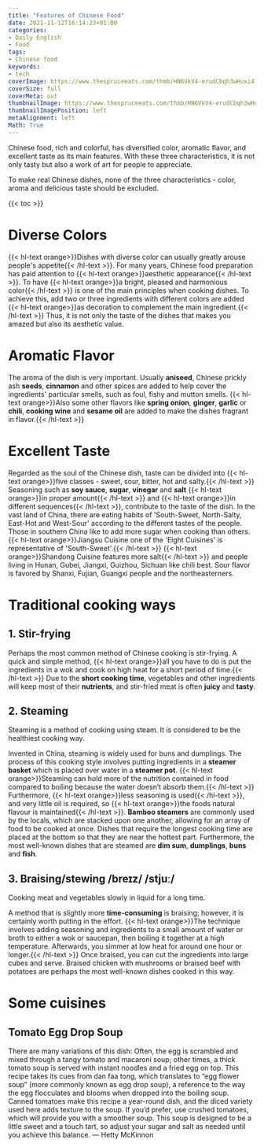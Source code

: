 ```yaml
---
title: "Features of Chinese Food"
date: 2021-11-12T16:14:23+01:00
categories:
- Daily English
- Food
tags:
- Chinese food
keywords:
- tech
coverImage: https://www.thespruceeats.com/thmb/HN6VkV4-erudCbqh3wHuxi414xE=/1885x1414/smart/filters:no_upscale()/GettyImages-545285962-5ad89accae9ab800380ec5a2.jpg
coverSize: full
coverMeta: out
thumbnailImage: https://www.thespruceeats.com/thmb/HN6VkV4-erudCbqh3wHuxi414xE=/1885x1414/smart/filters:no_upscale()/GettyImages-545285962-5ad89accae9ab800380ec5a2.jpg
thumbnailImagePosition: left
metaAlignment: left
Math: True
---
```

Chinese food, rich and colorful, has diversified color, aromatic flavor, and excellent taste as its main features. With these three characteristics, it is not only tasty but also a work of art for people to appreciate.
<!--more-->
To make real Chinese dishes, none of the three characteristics - color, aroma and delicious taste should be excluded.

{{< toc >}}

# Diverse Colors

{{< hl-text orange>}}Dishes with diverse color can usually greatly arouse people's appetite{{< /hl-text >}}. For many years, Chinese food preparation has paid attention to {{< hl-text orange>}}aesthetic appearance{{< /hl-text >}}. To have {{< hl-text orange>}}a bright, pleased and harmonious color{{< /hl-text >}} is one of the main principles when cooking dishes. To achieve this, add two or three ingredients with different colors are added {{< hl-text orange>}}as decoration to complement the main ingredient.{{< /hl-text >}} Thus, it is not only the taste of the dishes that makes you amazed but also its aesthetic value.

# Aromatic Flavor

The aroma of the dish is very important. Usually **aniseed**, Chinese prickly ash **seeds**, **cinnamon** and other spices are added to help cover the ingredients' particular smells, such as foul, fishy and mutton smells. {{< hl-text orange>}}Also some other flavors like **spring onion**, **ginger**, **garlic** or **chili**, **cooking wine** and **sesame oil** are added to make the dishes fragrant in flavor.{{< /hl-text >}}

# Excellent Taste

Regarded as the soul of the Chinese dish, taste can be divided into {{< hl-text orange>}}five classes - sweet, sour, bitter, hot and salty.{{< /hl-text >}} Seasoning such as **soy sauce**, **sugar**, **vinegar** and **salt** {{< hl-text orange>}}in proper amount{{< /hl-text >}} and {{< hl-text orange>}}in different sequences{{< /hl-text >}}, contribute to the taste of the dish. In the vast land of China, there are eating habits of 'South-Sweet, North-Salty, East-Hot and West-Sour' according to the different tastes of the people. Those in southern China like to add more sugar when cooking than others. {{< hl-text orange>}}Jiangsu Cuisine one of the 'Eight Cuisines' is representative of 'South-Sweet'.{{< /hl-text >}} {{< hl-text orange>}}Shandong Cuisine features more salt{{< /hl-text >}} and people living in Hunan, Gubei, Jiangxi, Guizhou, Sichuan like chili best. Sour flavor is favored by Shanxi, Fujian, Guangxi people and the northeasterners.

# Traditional cooking ways
## 1. Stir-frying

Perhaps the most common method of Chinese cooking is stir-frying. A quick and simple method, {{< hl-text orange>}}all you have to do is put the ingredients in a wok and cook on high heat for a short period of time.{{< /hl-text >}} Due to the **short cooking time**, vegetables and other ingredients will keep most of their **nutrients**, and stir-fried meat is often **juicy** and **tasty**.

## 2. Steaming
Steaming is a method of cooking using steam. It is considered to be the healthiest cooking way.

Invented in China, steaming is widely used for buns and dumplings. The process of this cooking style involves putting ingredients in a **steamer basket** which is placed over water in a **steamer pot**. {{< hl-text orange>}}Steaming can hold more of the nutrition contained in food compared to boiling because the water doesn’t absorb them.{{< /hl-text >}} Furthermore, {{< hl-text orange>}}less seasoning is used{{< /hl-text >}}, and very little oil is required, so {{< hl-text orange>}}the foods natural flavour is maintained{{< /hl-text >}}. **Bamboo steamers** are commonly used by the locals, which are stacked upon one another, allowing for an array of food to be cooked at once. Dishes that require the longest cooking time are placed at the bottom so that they are near the hottest part. Furthermore, the most well-known dishes that are steamed are **dim sum**, **dumplings**, **buns** and **fish**.

## 3. Braising/stewing /breɪz/ /stjuː/

Cooking meat and vegetables slowly in liquid for a long time.

A method that is slightly more **time-consuming** is braising; however, it is certainly worth putting in the effort. {{< hl-text orange>}}The technique involves adding seasoning and ingredients to a small amount of water or broth to either a wok or saucepan, then boiling it together at a high temperature. Afterwards, you simmer at low heat for around one hour or longer.{{< /hl-text >}} Once braised, you can cut the ingredients into large cubes and serve. Braised chicken with mushrooms or braised beef with potatoes are perhaps the most well-known dishes cooked in this way.

# Some cuisines
## Tomato Egg Drop Soup

There are many variations of this dish: Often, the egg is scrambled and mixed through a tangy tomato and macaroni soup; other times, a thick tomato soup is served with instant noodles and a fried egg on top. This recipe takes its cues from dan faa tong, which translates to “egg flower soup” (more commonly known as egg drop soup), a reference to the way the egg flocculates and blooms when dropped into the boiling soup. Canned tomatoes make this recipe a year-round dish, and the diced variety used here adds texture to the soup. If you’d prefer, use crushed tomatoes, which will provide you with a smoother soup. This soup is designed to be a little sweet and a touch tart, so adjust your sugar and salt as needed until you achieve this balance. — Hetty McKinnon

